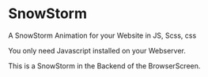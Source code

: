 # SnowStorm
A SnowStorm Animation for your Website in JS, Scss, css

You only need Javascript installed on your Webserver.

This is a SnowStorm in the Backend of the BrowserScreen.
